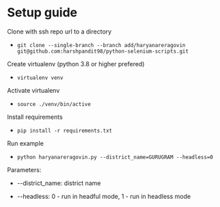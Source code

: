 # Setup guide

Clone with ssh repo url to a directory
- `git clone --single-branch --branch add/haryanareragovin git@github.com:harshpandit98/python-selenium-scripts.git`

Create virtualenv (python 3.8 or higher prefered)
- `virtualenv venv`

Activate virtualenv
- `source ./venv/bin/active`

Install requirements
- `pip install -r requirements.txt`

Run example
- `python haryanareragovin.py --district_name=GURUGRAM --headless=0`

Parameters:
- --district_name: district name

- --headless: 0 - run in headful mode, 1 - run in headless mode
